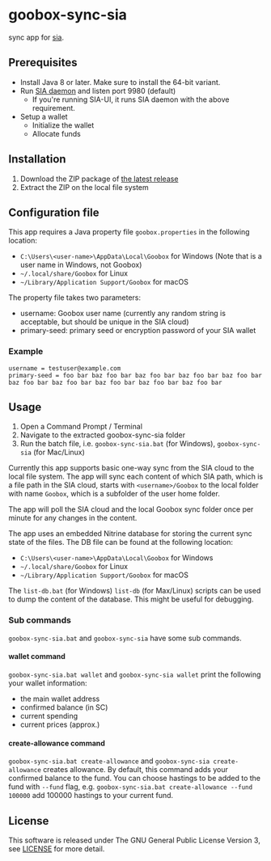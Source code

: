 # goobox-sync-sia
sync app for [sia](https://sia.tech/).


## Prerequisites
- Install Java 8 or later. Make sure to install the 64-bit variant.
- Run [SIA daemon](https://github.com/NebulousLabs/Sia/releases) and listen port 9980 (default)
  - If you're running SIA-UI, it runs SIA daemon with the above requirement.
- Setup a wallet
  - Initialize the wallet
  - Allocate funds


## Installation
1. Download the ZIP package of [the latest release](https://github.com/GooBox/goobox-sync-sia/releases)
2. Extract the ZIP on the local file system


## Configuration file
This app requires a Java property file `goobox.properties` in the following location:

- `C:\Users\<user-name>\AppData\Local\Goobox` for Windows (Note that <user-name> is a user name in Windows, not Goobox)
- `~/.local/share/Goobox` for Linux
- `~/Library/Application Support/Goobox` for macOS

The property file takes two parameters:

- username: Goobox user name (currently any random string is acceptable, but should be unique in the SIA cloud)
- primary-seed: primary seed or encryption password of your SIA wallet

### Example
```
username = testuser@example.com
primary-seed = foo bar baz foo bar baz foo bar baz foo bar baz foo bar baz foo bar baz foo bar baz foo bar baz foo bar baz foo bar
```


## Usage
1. Open a Command Prompt / Terminal
2. Navigate to the extracted goobox-sync-sia folder
3. Run the batch file, i.e. `goobox-sync-sia.bat` (for Windows), `goobox-sync-sia` (for Mac/Linux)


Currently this app supports basic one-way sync from the SIA cloud to the local file system.
The app will sync each content of which SIA path, which is a file path in the SIA cloud, starts with `<username>/Goobox`
to the local folder with name `Goobox`, which is a subfolder of the user home folder.

The app will poll the SIA cloud and the local Goobox sync folder once per minute for any changes in the content.

The app uses an embedded Nitrine database for storing the current sync state of the files. The DB file can be found at the following location:

- `C:\Users\<user-name>\AppData\Local\Goobox` for Windows
- `~/.local/share/Goobox` for Linux
- `~/Library/Application Support/Goobox` for macOS

The `list-db.bat` (for Windows) `list-db` (for Max/Linux) scripts can be used to dump the content of the database.
This might be useful for debugging.

### Sub commands
`goobox-sync-sia.bat` and `goobox-sync-sia` have some sub commands.

#### wallet command
`goobox-sync-sia.bat wallet` and `goobox-sync-sia wallet` print the following your wallet information:

  - the main wallet address
  - confirmed balance (in SC)
  - current spending
  - current prices (approx.)

#### create-allowance command
`goobox-sync-sia.bat create-allowance` and `goobox-sync-sia create-allowance` creates allowance. By default, this command adds your confirmed balance to the fund. You can choose hastings to be added to the fund with `--fund` flag, e.g. `goobox-sync-sia.bat create-allowance --fund 100000` add 100000 hastings to your current fund.

## License
This software is released under The GNU General Public License Version 3, see [LICENSE](LICENSE) for more detail.

